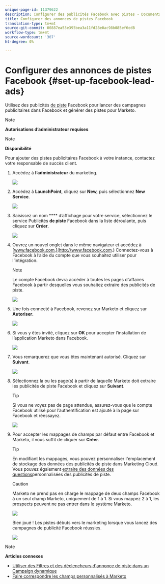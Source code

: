 ```yaml
---
unique-page-id: 11379622
description: Configurer des publicités Facebook avec pistes - Documents marketing - Documentation du produit
title: Configurer des annonces de pistes Facebook
translation-type: tm+mt
source-git-commit: 00887ea53e395bea3a11fd28e0ac98b085ef6ed8
workflow-type: tm+mt
source-wordcount: '307'
ht-degree: 0%

---
```



# Configurer des annonces de pistes Facebook {#set-up-facebook-lead-ads}

Utilisez des publicités [de piste](https://www.facebook.com/business/a/lead-ads) Facebook pour lancer des campagnes publicitaires dans Facebook et générer des pistes pour Marketo.

>[!NOTE]
>
>**Autorisations d’administrateur requises**

>[!NOTE]
>
>**Disponibilité**
>
>Pour ajouter des pistes publicitaires Facebook à votre instance, contactez votre responsable de succès client.

1. Accédez à **l’administrateur** du marketing.

   ![](assets/image2016-11-29-10-3a50-3a29.png)

1. Accédez à **LaunchPoint**, cliquez sur **New,** puis sélectionnez **New Service**.

   ![](assets/image2016-11-29-10-3a51-3a11.png)

1. Saisissez un nom **** d’affichage pour votre service, sélectionnez le service Publicités **de piste** Facebook dans la liste déroulante, puis cliquez sur **Créer**.

   ![](assets/image2016-11-29-10-3a51-3a47.png)

1. Ouvrez un nouvel onglet dans le même navigateur et accédez à [www.facebook.com.](http://www.facebook.com.) Connectez-vous à Facebook à l’aide du compte que vous souhaitez utiliser pour l’intégration.

   >[!NOTE]
   >
   >Le compte Facebook devra accéder à toutes les pages d&#39;affaires Facebook à partir desquelles vous souhaitez extraire des publicités de piste.

   ![](assets/image2016-11-29-10-3a52-3a29.png)

1. Une fois connecté à Facebook, revenez sur Marketo et cliquez sur **Autoriser**.

   ![](assets/image2016-11-29-10-3a52-3a51.png)

1. Si vous y êtes invité, cliquez sur **OK** pour accepter l’installation de l’application Marketo dans Facebook.

   ![](assets/image2016-11-29-10-3a56-3a3.png)

1. Vous remarquerez que vous êtes maintenant autorisé. Cliquez sur **Suivant**.

   ![](assets/image2016-11-29-10-3a56-3a28.png)

1. Sélectionnez la ou les page(s) à partir de laquelle Marketo doit extraire les publicités de piste Facebook et cliquez sur **Suivant**.

   >[!TIP]
   >
   >Si vous ne voyez pas de page attendue, assurez-vous que le compte Facebook utilisé pour l’authentification est ajouté à la page sur Facebook et réessayez.

   ![](assets/image2016-11-29-10-3a58-3a36.png)

1. Pour accepter les mappages de champs par défaut entre Facebook et Marketo, il vous suffit de cliquer sur **Créer**.

   >[!TIP]
   >
   >En modifiant les mappages, vous pouvez personnaliser l&#39;emplacement de stockage des données des publicités de piste dans Marketing Cloud. Vous pouvez également [extraire des données des questions](set-up-facebook-lead-ads/map-custom-fields-to-marketo.md)personnalisées des publicités de piste.

   >[!CAUTION]
   >
   >Marketo ne prend pas en charge le mappage de deux champs Facebook à un seul champ Marketo, uniquement de 1 à 1. Si vous mappez 2 à 1, les prospects peuvent ne pas entrer dans le système Marketo.

   ![](assets/image2016-11-29-11-3a0-3a2.png)

   Bien joué ! Les pistes débuts vers le marketing lorsque vous lancez des campagnes de publicité Facebook réussies.

   ![](assets/image2016-11-29-12-3a32-3a54.png)

>[!NOTE]
>
>**Articles connexes**
>
>* [Utiliser des Filtres et des déclencheurs d&#39;annonce de piste dans un Campaign dynamique](use-lead-ads-filters-and-triggers-in-a-smart-campaign.md)
>* [Faire correspondre les champs personnalisés à Marketo](set-up-facebook-lead-ads/map-custom-fields-to-marketo.md)

>



